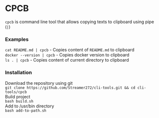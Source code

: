 # CPCB

`cpcb` is command line tool that allows copying texts to clipboard using pipe (`|`)

### Examples
`cat README.md | cpcb` - Copies content of `README.md` to clipboard
<br />
`docker --version | cpcb` - Copies docker version to clipboard
<br />
`ls . | cpcb` - Copies content of current directory to clipboard

### Installation
Download the repository using git
<br />
`git clone https://github.com/Streamer272/cli-tools.git && cd cli-tools/cpcb`
<br />
Build project
<br />
`bash build.sh`
<br />
Add to /usr/bin directory
<br />
`bash add-to-path.sh`
